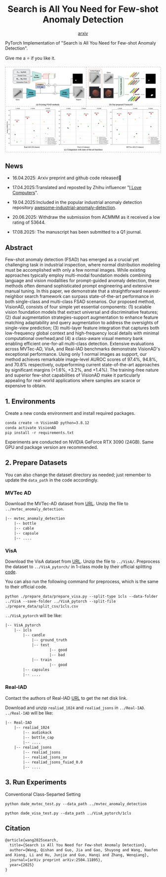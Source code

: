 <div align="center">

# Search is All You Need for Few-shot Anomaly Detection

[arxiv](https://arxiv.org/abs/2504.11895)

</div>

PyTorch Implementation of "Search is All You Need for Few-shot Anomaly Detection".

Give me a ⭐️ if you like it.

![fig1](images/1-Motivation.png)


## News
 - 16.04.2025: Arxiv preprint and github code released🚀

 - 17.04.2025:Translated and reposted by Zhihu influencer "[I Love Computers](https://zhuanlan.zhihu.com/p/1896247110023767999)".

 - 19.04.2025:Included in the popular industrial anomaly detection repository [awesome-industrial-anomaly-detection](https://github.com/M-3LAB/awesome-industrial-anomaly-detection).
 
 - 20.06.2025: Withdraw the submission from ACMMM as it received a low rating of 53644.
 
 - 17.08.2025: The manuscript has been submitted to a Q1 journal.

## Abstract

Few-shot anomaly detection (FSAD) has emerged as a crucial yet challenging task in industrial inspection, where normal distribution modeling must be accomplished with only a few normal images. While existing approaches typically employ multi-modal foundation models combining language and vision modalities for prompt-guided anomaly detection, these methods often demand sophisticated prompt engineering and extensive manual tuning. In this paper, we demonstrate that a straightforward nearest-neighbor search framework can surpass state-of-the-art performance in both single-class and multi-class FSAD scenarios. Our proposed method, VisionAD, consists of four simple yet essential components: (1) scalable vision foundation models that extract universal and discriminative features; (2) dual augmentation strategies-support augmentation to enhance feature matching adaptability and query augmentation to address the oversights of single-view prediction; (3) multi-layer feature integration that captures both low-frequency global context and high-frequency local details with minimal computational overhead;and (4) a class-aware visual memory bank enabling efficient one-for-all multi-class detection. Extensive evaluations across MVTec-AD, VisA, and Real-IAD benchmarks demonstrate VisionAD's exceptional performance. Using only 1 normal images as support, our method achieves remarkable image-level AUROC scores of 97.4\%, 94.8\%, and 70.8\% respectively, outperforming current state-of-the-art approaches by significant margins (+1.6\%, +3.2\%, and +1.4\%). The training-free nature and superior few-shot capabilities of VisionAD make it particularly appealing for real-world applications where samples are scarce or expensive to obtain.

## 1. Environments

Create a new conda environment and install required packages.

```
conda create -n VisionAD python=3.8.12
conda activate VisionAD
pip install -r requirements.txt
```
Experiments are conducted on NVIDIA GeForce RTX 3090 (24GB). Same GPU and package version are recommended. 

## 2. Prepare Datasets
You can also change the dataset directory as needed; just remember to update the `data_path` in the code accordingly.

### MVTec AD

Download the MVTec-AD dataset from [URL](https://www.mvtec.com/company/research/datasets/mvtec-ad).
Unzip the file to `../mvtec_anomaly_detection`.
```
|-- mvtec_anomaly_detection
    |-- bottle
    |-- cable
    |-- capsule
    |-- ....
```


### VisA

Download the VisA dataset from [URL](https://github.com/amazon-science/spot-diff).
Unzip the file to `../VisA/`. Preprocess the dataset to `../VisA_pytorch/` in 1-class mode by their official splitting 
[code](https://github.com/amazon-science/spot-diff).

You can also run the following command for preprocess, which is the same to their official code.

```
python ./prepare_data/prepare_visa.py --split-type 1cls --data-folder ../VisA --save-folder ../VisA_pytorch --split-file ./prepare_data/split_csv/1cls.csv
```
`../VisA_pytorch` will be like:
```
|-- VisA_pytorch
    |-- 1cls
        |-- candle
            |-- ground_truth
            |-- test
                    |-- good
                    |-- bad
            |-- train
                    |-- good
        |-- capsules
        |-- ....
```
 
### Real-IAD
Contact the authors of Real-IAD [URL](https://realiad4ad.github.io/Real-IAD/) to get the net disk link.

Download and unzip `realiad_1024` and `realiad_jsons` in `../Real-IAD`.
`../Real-IAD` will be like:
```
|-- Real-IAD
    |-- realiad_1024
        |-- audiokack
        |-- bottle_cap
        |-- ....
    |-- realiad_jsons
        |-- realiad_jsons
        |-- realiad_jsons_sv
        |-- realiad_jsons_fuiad_0.0
        |-- ....
```

## 3. Run Experiments
<!--Multi-Class Setting
```
python dinomaly_mvtec_uni.py --data_path ../mvtec_anomaly_detection
```
```
python dinomaly_visa_uni.py --data_path ../VisA_pytorch/1cls
```
```
python dinomaly_realiad_uni.py --data_path ../Real-IAD
``` -->

Conventional Class-Separted Setting
```
python dade_mvtec_test.py --data_path ../mvtec_anomaly_detection
```
```
python dade_visa_test.py --data_path ../VisA_pytorch/1cls
```
<!--```
python dinomaly_realiad_sep.py --data_path ../Real-IAD
```-->

## Citation
```
@article{wang2025search,
  title={Search is All You Need for Few-shot Anomaly Detection},
  author={Wang, Qishan and Guo, Jia and Gao, Shuyong and Wang, Haofen and Xiong, Li and Hu, Junjie and Guo, Hanqi and Zhang, Wenqiang},
  journal={arXiv preprint arXiv:2504.11895},
  year={2025}
}

